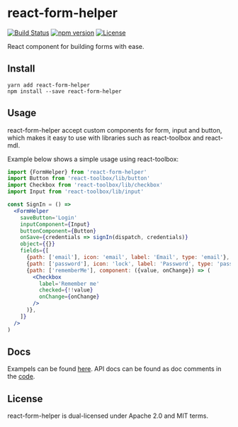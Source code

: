 # react-form-helper
[![Build Status](https://travis-ci.org/beanloop/react-form-helper.svg?branch=master)](https://travis-ci.org/beanloop/react-form-helper)
[![npm version](https://badge.fury.io/js/react-form-helper.svg)](https://badge.fury.io/js/react-form-helper)
[![License](http://img.shields.io/:license-mit-blue.svg)](http://doge.mit-license.org)

React component for building forms with ease.

## Install
```
yarn add react-form-helper
npm install --save react-form-helper
```

## Usage
react-form-helper accept custom components for form, input and button,
which makes it easy to use with libraries such as react-toolbox and react-mdl.

Example below shows a simple usage using react-toolbox:

```jsx
import {FormHelper} from 'react-form-helper'
import Button from 'react-toolbox/lib/button'
import Checkbox from 'react-toolbox/lib/checkbox'
import Input from 'react-toolbox/lib/input'

const SignIn = () =>
  <FormHelper
    saveButton='Login'
    inputComponent={Input}
    buttonComponent={Button}
    onSave={credentials => signIn(dispatch, credentials)}
    object={{}}
    fields={[
      {path: ['email'], icon: 'email', label: 'Email', type: 'email'},
      {path: ['password'], icon: 'lock', label: 'Password', type: 'password'},
      {path: ['rememberMe'], component: ({value, onChange}) => (
        <Checkbox
          label='Remember me'
          checked={!!value}
          onChange={onChange}
        />
      )},
    ]}
  />
)
```

## Docs
Exampels can be found [here](https://beanloop.github.io/react-form-helper/).
API docs can be found as doc comments in the [code](https://github.com/beanloop/react-form-helper/blob/master/src/index.tsx).

## License
react-form-helper is dual-licensed under Apache 2.0 and MIT terms.

